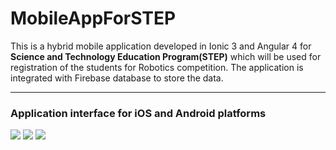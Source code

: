 # MobileAppForSTEP
This is a hybrid mobile application developed in Ionic 3 and Angular 4 for <strong>Science and Technology Education Program(STEP)</strong> which will be used for registration of the students for Robotics competition. The application is integrated with Firebase database to store the data.
<hr>
<h3>Application interface for iOS and Android platforms</h3>
<img src="https://github.com/patilankita79/MobileAppForSTEP/blob/master/Screenshots/Screenshot%202017-09-10%2021.58.33.png" />
<img src="https://github.com/patilankita79/MobileAppForSTEP/blob/master/Screenshots/Screenshot%202017-09-10%2021.59.05.png" />
<img src="https://github.com/patilankita79/MobileAppForSTEP/blob/master/Screenshots/Screenshot%202017-09-10%2021.59.16.png" />
